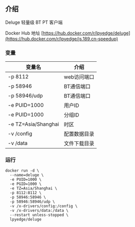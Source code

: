 ## 介绍

Deluge 轻量级 BT PT 客户端


Docker Hub 地址
[https://hub.docker.com/r/lpyedge/deluge](https://hub.docker.com/r/lpyedge/js.189.cn-speedup)


### 变量

| 变量名  | 介绍                             |
| ------ | -------------------------------- |
| -p 8112 | web访问端口 |
| -p 58946 | BT通信端口 |
| -p 58946/udp | BT通信端口 |
| -e PUID=1000 | 用户ID |
| -e PUID=1000 | 分组ID |
| -e TZ=Asia/Shanghai | 时区 |
| -v /config | 配置数据目录 |
| -v /data | 文件下载目录 |


### 运行

```
docker run -d \
  --name=deluge \
  -e PUID=1000 \
  -e PGID=1000 \
  -e TZ=Asia/Shanghai \
  -p 8112:8112 \
  -p 58946:58946 \
  -p 58946:58946/udp \
  -v /x-drivers/config:/config \
  -v /x-drivers/data:/data \
  --restart unless-stopped \
  lpyedge/deluge
```
